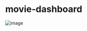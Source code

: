 # movie-dashboard

![image](https://github.com/nibinkjoseph/movie-dashboard/assets/63180074/3daea5e2-5e24-450d-922e-808872fd50da)
